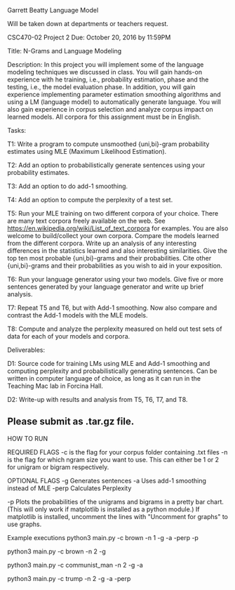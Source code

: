 Garrett Beatty
Language Model

Will be taken down at departments or teachers request.

CSC470-02
Project 2
Due: October 20, 2016 by 11:59PM

Title: N-Grams and Language Modeling 

Description: In this project you will implement some of the language modeling techniques we discussed in class. You will gain hands-on experience with he training, i.e., probability estimation, phase and the testing, i.e., the model evaluation phase. In addition, you will gain experience implementing parameter estimation smoothing algorithms and using a LM (language model) to automatically generate language. You will also gain experience in corpus selection and analyze corpus impact on learned models. All corpora for this assignment must be in English.

Tasks:

T1: Write a program to compute unsmoothed {uni,bi}-gram probability estimates using MLE (Maximum Likelihood Estimation). 

T2: Add an option to probabilistically generate sentences using your probability estimates. 

T3: Add an option to do add-1 smoothing. 

T4: Add an option to compute the perplexity of a test set. 

T5: Run your MLE training on two different corpora of your choice. There are many text corpora freely available on the web. See https://en.wikipedia.org/wiki/List_of_text_corpora for examples. You are also welcome to build/collect your own corpora. Compare the models learned from the different corpora. Write up an analysis of any interesting differences in the statistics learned and also interesting similarities. Give the top ten most probable {uni,bi}-grams and their probabilities. Cite other {uni,bi}-grams and their probabilities as you wish to aid in your exposition.

T6: Run your language generator using your two models. Give five or more sentences generated by your language generator and write up brief analysis.

T7: Repeat T5 and T6, but with Add-1 smoothing. Now also compare and contrast the Add-1 models with the MLE models. 

T8: Compute and analyze the perplexity measured on held out test sets of data for each of your models and corpora. 

Deliverables:

D1: Source code for training LMs using MLE and Add-1 smoothing and computing perplexity and probabilistically generating sentences. Can be written in computer language of choice, as long as it can run in the Teaching Mac lab in Forcina Hall. 

D2: Write-up with results and analysis from T5, T6, T7, and T8.


Please submit as .tar.gz file.
--------------------------------------------------------------------------------------------------


HOW TO RUN

REQUIRED FLAGS
-c is the flag for your corpus folder containing .txt files
-n is the flag for which ngram size you want to use. This can either be 1 or 2 for unigram or bigram respectively.


OPTIONAL FLAGS
-g Generates sentences
-a Uses add-1 smoothing instead of MLE
-perp Calculates Perplexity

-p Plots the probabilities of the unigrams and bigrams in a pretty bar chart. 
(This will only work if matplotlib is installed as a python module.) If matplotlib is installed, uncomment the lines with "Uncomment for graphs" to use graphs.


Example executions
python3 main.py -c brown -n 1 -g -a -perp -p

python3 main.py -c brown -n 2 -g

python3 main.py -c communist_man -n 2 -g -a 

python3 main.py -c trump -n 2 -g -a -perp



